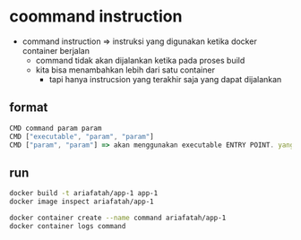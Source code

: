 # coommand instruction
- command instruction => instruksi yang digunakan ketika docker container berjalan
  - command tidak akan dijalankan ketika pada proses build
  - kita bisa menambahkan lebih dari satu container
    - tapi hanya instrucsion yang terakhir saja yang dapat dijalankan

## format
```js
CMD command param param
CMD ["executable", "param", "param"]
CMD ["param", "param"] => akan menggunakan executable ENTRY POINT. yang akan di bahasa di chapter terpisah
```

## run
```bash
docker build -t ariafatah/app-1 app-1
docker image inspect ariafatah/app-1

docker container create --name command ariafatah/app-1
docker container logs command
```